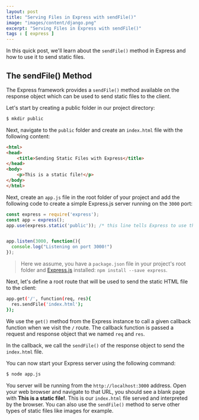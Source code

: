 ```yaml
---
layout: post
title: "Serving Files in Express with sendFile()"
image: "images/content/django.png"
excerpt: "Serving Files in Express with sendFile()" 
tags : [ express ]
---
```


In this quick post, we'll learn about the `sendFile()` method in Express and how to use it to send static files.

## The sendFile() Method

The Express framework provides a `sendFile()` method available on the response object which can be used to send static files to the client. 

Let's start by creating a public folder in our project directory:

```bash
$ mkdir public
```

Next, navigate to the `public` folder and create an `index.html` file with the following content:

```html
<html>
<head>
    <title>Sending Static Files with Express</title>
</head>
<body>
    <p>This is a static file!</p>
</body>
</html>
```

Next, create an `app.js` file in the root folder of your project and add the following code to create a simple Express.js server running on the `3000` port:

```js
const express = require('express');
const app = express();
app.use(express.static('public')); /* this line tells Express to use the public folder as our static folder from which we can serve static files*/


app.listen(3000, function(){
  console.log("Listening on port 3000!")
});
```

> Here we assume, you have a `package.json` file in your project's root folder and [Express.js](https://www.npmjs.com/package/express) installed: `npm install --save express`.

Next, let's define a root route that will be used to send the static HTML file to the client:

```bash
app.get('/', function(req, res){
  res.sendFile('index.html');
}); 
```

We use the `get()` method from the Express instance to call a given callback function when we visit the `/` route. The callback function is passed a request and response object that we named `req` and `res`.

In the callback, we call the `sendFile()` of the response object to send the `index.html` file.

You can now start your Express server using the following command:

```bash
$ node app.js
```

You server will be running from the `http://localhost:3000` address. Open your web browser and navigate to that URL, you should see a blank page with **This is a static file!**. This is our `index.html` file served and interpreted by the browser. You can also use the `sendFile()` method to serve other types of static files like images for example.


